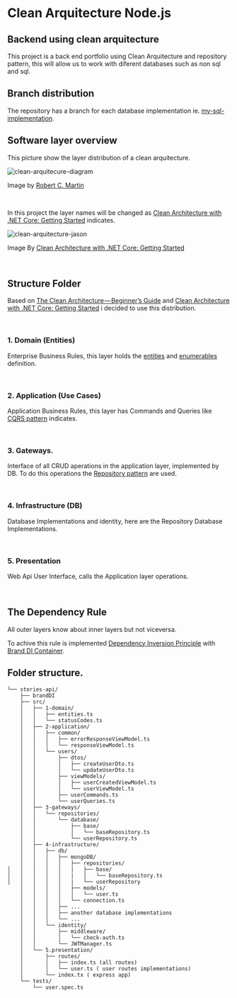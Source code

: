 # Clean Arquitecture Node.js

## Backend using clean arquitecture

This project is a back end portfolio using Clean Arquitecture and repository pattern, this will allow us to work with diferent databases such as non sql and sql.

## Branch distribution

The repository has a branch for each database implementation ie. [my-sql-implementation](https://github.com/oscar-dlth/movies-api/tree/my-sql-implementation).

## Software layer overview

This picture show the layer distribution of a clean arquitecture.

![clean-arquitecure-diagram]

[clean-arquitecure-diagram]: https://blog.cleancoder.com/uncle-bob/images/2012-08-13-the-clean-architecture/CleanArchitecture.jpg
Image by [Robert C. Martin](https://blog.cleancoder.com/uncle-bob/2012/08/13/the-clean-architecture.html)

</br>

In this project the layer names will be changed as [Clean Architecture with .NET Core: Getting Started](https://jasontaylor.dev/clean-architecture-getting-started/) indicates.

![clean-arquitecture-jason]

[clean-arquitecture-jason]: https://miro.medium.com/max/640/0*GaN7k4lcnYOOJUUs

Image By [Clean Architecture with .NET Core: Getting Started](https://jasontaylor.dev/clean-architecture-getting-started/)

<br>


## Structure Folder

Based on [The Clean Architecture — Beginner’s Guide](https://betterprogramming.pub/the-clean-architecture-beginners-guide-e4b7058c1165) and [Clean Architecture with .NET Core: Getting Started](https://jasontaylor.dev/clean-architecture-getting-started/) i decided to use this distribution.

<br>

### 1. Domain (Entities)

Enterprise Business Rules, this layer holds the <u>entities</u> and <u>enumerables</u> definition.

<br>


### 2. Application (Use Cases)

Application Business Rules, this layer has Commands and Queries like  [CQRS pattern](https://martinfowler.com/bliki/CQRS.html) indicates.

<br>


### 3. Gateways.
Interface of all CRUD aperations in the application layer, implemented by DB. To do this operations the [Repository pattern](https://medium.com/@pererikbergman/repository-design-pattern-e28c0f3e4a30) are used.

<br>


### 4. Infrastructure (DB)
Database Implementations and identity, here are the Repository Database Implementations.

<br>


### 5. Presentation
Web Api User Interface, calls the Application layer operations.

<br>



## The Dependency Rule 
All outer layers know about inner layers but not viceversa.

To achive this rule is implemented [Dependency Inversion Principle](https://es.wikipedia.org/wiki/Principio_de_inversi%C3%B3n_de_la_dependencia) with [Brand DI Container](https://brandi.js.org/).


## Folder structure.

```        
└── stories-api/
    ├── brandDI
    ├── src/
    │   ├── 1-domain/
    │   │   ├── entities.ts
    │   │   └── statusCodes.ts
    │   ├── 2-application/
    │   │   ├── common/
    │   │   │   ├── errorResponseViewModel.ts
    │   │   │   └── responseViewModel.ts
    │   │   └── users/
    │   │       ├── dtos/
    │   │       │   ├── createUserDto.ts
    │   │       │   └── updateUserDto.ts
    │   │       ├── viewModels/
    │   │       │   ├── userCreatedViewModel.ts
    │   │       │   └── userViewModel.ts  
    │   │       ├── userCommands.ts
    │   │       └── userQueries.ts
    │   ├── 3-gateways/
    │   │   └── repositories/
    │   │       └── database/
    │   │           ├── base/
    │   │           │   └── baseRepository.ts
    │   │           └── userRepository.ts
    │   ├── 4-infrastructure/
    │   │   ├── db/
    │   │   │   ├── mongoDB/
    │   │   │   │   ├── repositories/
│   │   │   │   │   |   ├── base/
│   │   │   │   │   |   │   └── baseRepository.ts
│   │   │   │   │   |   └── userRepository
    │   │   │   │   ├── models/
    │   │   │   │   │   └── user.ts
    │   │   │   │   └── connection.ts
    │   │   │   ├── ...
    │   │   │   ├── another database implementations
    │   │   │   └── ...
    │   │   └── identity/
    │   │       ├── middleware/
    │   │       │   └── check-auth.ts
    │   │       └── JWTManager.ts
    │   └── 5.presentation/
    │       ├── routes/
    │       │   ├── index.ts (all routes)
    │       │   └── user.ts ( user routes implementations)
    │       └── index.tx ( express app)
    └── tests/
        └── user.spec.ts
```



